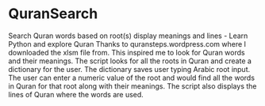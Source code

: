 # QuranSearch
Search Quran words based on root(s) display meanings and lines - Learn Python and explore Quran
Thanks to quransteps.wordpress.com where I downloaded the xlsm file from. This inspired me to look for Quran words and their meanings. 
The script looks for all the roots in Quran and create a dictionary for the user. The dictionary saves user typing Arabic root input.
The user can enter a numeric value of the root and would find all the words in Quran for that root along with their meanings. 
The script also displays the lines of Quran where the words are used.
